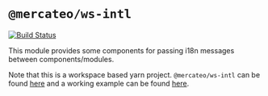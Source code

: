 # `@mercateo/ws-intl`

[![Build Status](https://travis-ci.org/Mercateo/ws-intl.svg?branch=master)](https://travis-ci.org/Mercateo/ws-intl)

This module provides some components for passing i18n messages between components/modules.

Note that this is a workspace based yarn project. `@mercateo/ws-intl` can be found [here](./packages/ws-intl) and a working example can be found [here](./packages/ws-intl/examples/usage).
